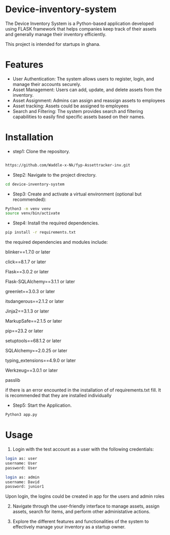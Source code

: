 # Device-inventory-system
The Device Inventory System is a Python-based application developed using FLASK framework that helps companies keep track of their assets and  generally manage their inventory efficiently.

This project is intended for startups in ghana.

# Features
- User Authentication: The system allows users to register, login, and manage their accounts securely.
- Asset Management: Users can add, update, and delete assets from the inventory.
- Asset Assignment: Admins can assign and reassign assets to employees
- Asset tracking: Assets could be assigned to employees 
- Search and Filtering: The system provides search and filtering capabilities to easily find specific assets based on their names.

# Installation
- step1: Clone the repository.
```bash

https://github.com/Waddle-x-Nk/fyp-Assettracker-inv.git

```

- Step2: Navigate to the project directory.
```bash
cd device-inventory-system
```

- Step3: Create and activate a virtual environment (optional but recommended):
```bash
Python3 -m venv venv
source venv/bin/activate
```

- Step4: Install the required dependencies.
```bash
pip install -r requirements.txt
```
the required dependencies and modules include:

blinker==1.7.0 or later 

click==8.1.7 or later

Flask==3.0.2 or later

Flask-SQLAlchemy==3.1.1 or later

greenlet==3.0.3 or later

itsdangerous==2.1.2 or later

Jinja2==3.1.3 or later

MarkupSafe==2.1.5 or later

pip==23.2 or later

setuptools==68.1.2 or later

SQLAlchemy==2.0.25 or later

typing_extensions==4.9.0 or later

Werkzeug==3.0.1 or later

passlib



if there is an error encounted in the installation of of requirements.txt fill. It is recommended that they are installed individually


- Step5: Start the Application.
```bash
Python3 app.py
```

# Usage
1. Login with the test account as a user with the following credentials:
```bash
login as: user
username: User
password: User
```
```bash
login as: admin
username: David
password: junior1
```

Upon login, the logins could be created in app for the users and admin roles

2. Navigate through the user-friendly interface to manage assets, assign assets, search for items, and perform other administative actions.

3. Explore the different features and functionalities of the system to effectively manage your inventory as a startup owner.
